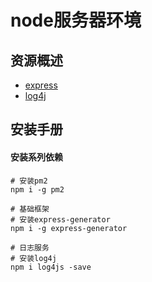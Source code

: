 # node服务器环境

## 资源概述

- [express](https://github.com/expressjs/express)
- [log4j](https://github.com/log4js-node/log4js-node)

## 安装手册

#### 安装系列依赖

```shell
# 安装pm2
npm i -g pm2

# 基础框架
# 安装express-generator
npm i -g express-generator

# 日志服务
# 安装log4j
npm i log4js -save
```
